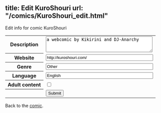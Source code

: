 title: Edit KuroShouri
url: "/comics/KuroShouri_edit.html"
---
Edit info for comic KuroShouri

<form name="comic" action="http://gaepostmail.appspot.com/comic/" method="post">
<table class="comicinfo">
<tr>
<th>Description</th><td><textarea name="description" cols="40" rows="3">a webcomic by Kikirini and DJ-Anarchy</textarea></td>
</tr>
<tr>
<th>Website</th><td><input type="text" name="url" value="http://kuroshouri.com/" size="40"/></td>
</tr>
<tr>
<th>Genre</th><td><input type="text" name="genre" value="Other" size="40"/></td>
</tr>
<tr>
<th>Language</th><td><input type="text" name="language" value="English" size="40"/></td>
</tr>
<tr>
<th>Adult content</th><td><input type="checkbox" name="adult" value="adult" /></td>
</tr>
<tr>
<th></th><td>
<input type="hidden" name="comic" value="KuroShouri" />
<input type="submit" name="submit" value="Submit" />
</td>
</tr>
</table>
</form>

Back to the [comic](KuroShouri.html).
